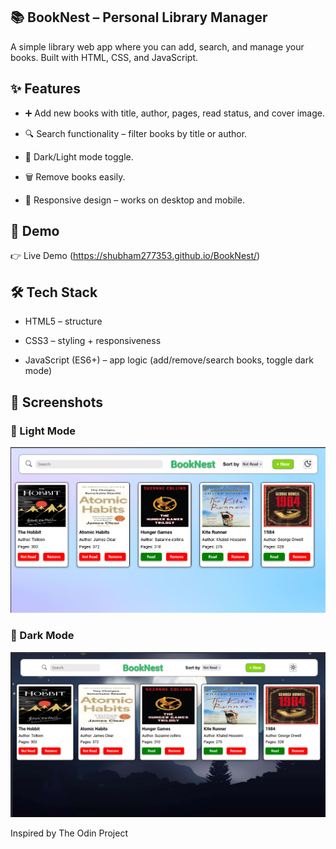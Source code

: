 ## 📚 BookNest – Personal Library Manager

A simple library web app where you can add, search, and manage your books. Built with HTML, CSS, and JavaScript.



## ✨ Features

- ➕ Add new books with title, author, pages, read status, and cover image.

- 🔍 Search functionality – filter books by title or author.

- 🌙 Dark/Light mode toggle.

- 🗑️ Remove books easily.

- 📱 Responsive design – works on desktop and mobile.


## 🚀 Demo
👉 Live Demo (https://shubham277353.github.io/BookNest/)


## 🛠️ Tech Stack
- HTML5 – structure

- CSS3 – styling + responsiveness

- JavaScript (ES6+) – app logic (add/remove/search books, toggle dark mode)


## 📸 Screenshots  

### 🔆 Light Mode  
![Light Mode Screenshot](images/day-mode.png)  

### 🌙 Dark Mode  
![Dark Mode Screenshot](images/night-mode.png)  


Inspired by The Odin Project
